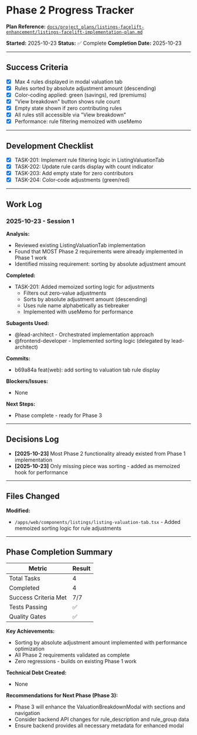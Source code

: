 # Phase 2 Progress Tracker

**Plan Reference:** [`docs/project_plans/listings-facelift-enhancement/listings-facelift-implementation-plan.md`](../listings-facelift-implementation-plan.md)

**Started:** 2025-10-23
**Status:** ✅ Complete
**Completion Date:** 2025-10-23

---

## Success Criteria

- [x] Max 4 rules displayed in modal valuation tab
- [x] Rules sorted by absolute adjustment amount (descending)
- [x] Color-coding applied: green (savings), red (premiums)
- [x] "View breakdown" button shows rule count
- [x] Empty state shown if zero contributing rules
- [x] All rules still accessible via "View breakdown"
- [x] Performance: rule filtering memoized with useMemo

---

## Development Checklist

- [x] TASK-201: Implement rule filtering logic in ListingValuationTab
- [x] TASK-202: Update rule cards display with count indicator
- [x] TASK-203: Add empty state for zero contributors
- [x] TASK-204: Color-code adjustments (green/red)

---

## Work Log

### 2025-10-23 - Session 1

**Analysis:**

- Reviewed existing ListingValuationTab implementation
- Found that MOST Phase 2 requirements were already implemented in Phase 1 work
- Identified missing requirement: sorting by absolute adjustment amount

**Completed:**

- TASK-201: Added memoized sorting logic for adjustments
  - Filters out zero-value adjustments
  - Sorts by absolute adjustment amount (descending)
  - Uses rule name alphabetically as tiebreaker
  - Implemented with useMemo for performance

**Subagents Used:**

- @lead-architect - Orchestrated implementation approach
- @frontend-developer - Implemented sorting logic (delegated by lead-architect)

**Commits:**

- b69a84a feat(web): add sorting to valuation tab rule display

**Blockers/Issues:**

- None

**Next Steps:**

- Phase complete - ready for Phase 3

---

## Decisions Log

- **[2025-10-23]** Most Phase 2 functionality already existed from Phase 1 implementation
- **[2025-10-23]** Only missing piece was sorting - added as memoized hook for performance

---

## Files Changed

**Modified:**

- `/apps/web/components/listings/listing-valuation-tab.tsx` - Added memoized sorting logic for rule adjustments

---

## Phase Completion Summary

| Metric | Result |
|--------|--------|
| Total Tasks | 4 |
| Completed | 4 |
| Success Criteria Met | 7/7 |
| Tests Passing | ✅ |
| Quality Gates | ✅ |

**Key Achievements:**

- Sorting by absolute adjustment amount implemented with performance optimization
- All Phase 2 requirements validated as complete
- Zero regressions - builds on existing Phase 1 work

**Technical Debt Created:**

- None

**Recommendations for Next Phase (Phase 3):**

- Phase 3 will enhance the ValuationBreakdownModal with sections and navigation
- Consider backend API changes for rule_description and rule_group data
- Ensure backend provides all necessary metadata for enhanced modal
